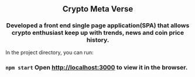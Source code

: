 #                                             <h2 align="center"> Crypto Meta Verse </h2>                                                      

 <h3 align='center' > Developed a front end single page application(SPA) that allows crypto enthusiast keep up with trends, news and coin price history. </h3>       

In the project directory, you can run:

### `npm start`   Open [http://localhost:3000](http://localhost:3000) to view it in the browser.


